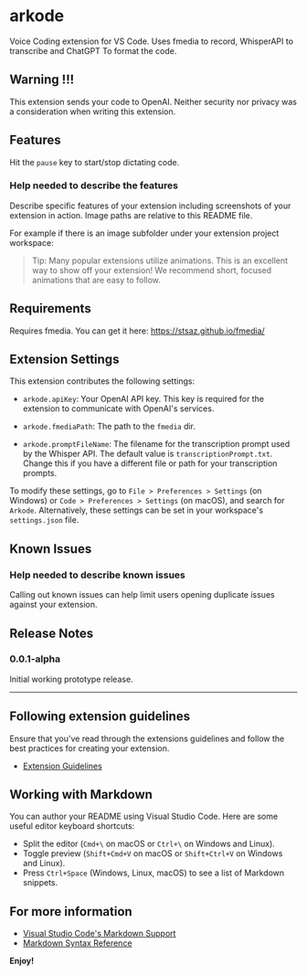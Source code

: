 # arkode

Voice Coding extension for VS Code.
Uses fmedia to record, WhisperAPI to transcribe and ChatGPT To format the code.

## Warning !!!

This extension sends your code to OpenAI.
Neither security nor privacy was a consideration when writing this extension.

## Features

Hit the `pause` key to start/stop dictating code.

### Help needed to describe the features

Describe specific features of your extension including screenshots of your extension in action. Image paths are relative to this README file.

For example if there is an image subfolder under your extension project workspace:

> Tip: Many popular extensions utilize animations. This is an excellent way to show off your extension! We recommend short, focused animations that are easy to follow.

## Requirements

Requires fmedia. You can get it here: https://stsaz.github.io/fmedia/

## Extension Settings

This extension contributes the following settings:

- `arkode.apiKey`: Your OpenAI API key. This key is required for the extension to communicate with OpenAI's services.

- `arkode.fmediaPath`: The path to the `fmedia` dir.

- `arkode.promptFileName`: The filename for the transcription prompt used by the Whisper API. The default value is `transcriptionPrompt.txt`. Change this if you have a different file or path for your transcription prompts.

To modify these settings, go to `File > Preferences > Settings` (on Windows) or `Code > Preferences > Settings` (on macOS), and search for `Arkode`. Alternatively, these settings can be set in your workspace's `settings.json` file.


## Known Issues

### Help needed to describe known issues

Calling out known issues can help limit users opening duplicate issues against your extension.

## Release Notes

### 0.0.1-alpha

Initial working prototype release.


---

## Following extension guidelines

Ensure that you've read through the extensions guidelines and follow the best practices for creating your extension.

* [Extension Guidelines](https://code.visualstudio.com/api/references/extension-guidelines)

## Working with Markdown

You can author your README using Visual Studio Code. Here are some useful editor keyboard shortcuts:

* Split the editor (`Cmd+\` on macOS or `Ctrl+\` on Windows and Linux).
* Toggle preview (`Shift+Cmd+V` on macOS or `Shift+Ctrl+V` on Windows and Linux).
* Press `Ctrl+Space` (Windows, Linux, macOS) to see a list of Markdown snippets.

## For more information

* [Visual Studio Code's Markdown Support](http://code.visualstudio.com/docs/languages/markdown)
* [Markdown Syntax Reference](https://help.github.com/articles/markdown-basics/)

**Enjoy!**
